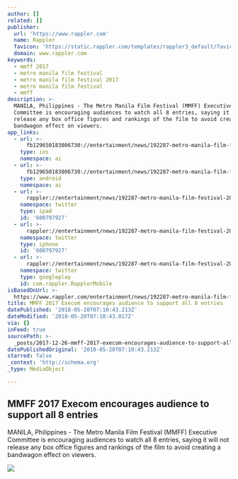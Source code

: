 ```yaml
---
author: []
related: []
publisher:
  url: 'https://www.rappler.com'
  name: Rappler
  favicon: 'https://static.rappler.com/templates/rappler3_default/favicon.ico'
  domain: www.rappler.com
keywords:
  - mmff 2017
  - metro manila film festival
  - metro manila film festival 2017
  - metro manila film festival
  - mmff
description: >-
  MANILA, Philippines - The Metro Manila Film Festival (MMFF) Executive
  Committee is encouraging audiences to watch all 8 entries, saying it will not
  release any box office figures and rankings of the film to avoid creating a
  bandwagon effect on viewers.
app_links:
  - url: >-
      fb129650183806730://entertainment/news/192287-metro-manila-film-festival-2017-execom-watch-films
    type: ios
    namespace: ai
  - url: >-
      fb129650183806730://entertainment/news/192287-metro-manila-film-festival-2017-execom-watch-films
    type: android
    namespace: ai
  - url: >-
      rappler://entertainment/news/192287-metro-manila-film-festival-2017-execom-watch-films
    namespace: twitter
    type: ipad
    id: '600797927'
  - url: >-
      rappler://entertainment/news/192287-metro-manila-film-festival-2017-execom-watch-films
    namespace: twitter
    type: iphone
    id: '600797927'
  - url: >-
      rappler://entertainment/news/192287-metro-manila-film-festival-2017-execom-watch-films
    namespace: twitter
    type: googleplay
    id: com.rappler.RapplerMobile
isBasedOnUrl: >-
  https://www.rappler.com/entertainment/news/192287-metro-manila-film-festival-2017-execom-watch-films
title: MMFF 2017 Execom encourages audience to support all 8 entries
datePublished: '2018-05-20T07:10:43.213Z'
dateModified: '2018-05-20T07:10:43.017Z'
via: {}
inFeed: true
sourcePath: >-
  _posts/2017-12-26-mmff-2017-execom-encourages-audience-to-support-all-8-entrie.md
datePublishedOriginal: '2018-05-20T07:10:43.213Z'
starred: false
_context: 'http://schema.org'
_type: MediaObject

---
```

<article style=""><h1>MMFF 2017 Execom encourages audience to support all 8 entries</h1><p>MANILA, Philippines - The Metro Manila Film Festival (MMFF) Executive Committee is encouraging audiences to watch all 8 entries, saying it will not release any box office figures and rankings of the film to avoid creating a bandwagon effect on viewers.</p><img src="https://assets.rappler.com/0FAC23E473414A4C94E9225171B2AE73/img/8E231145803F446DA52386C7FD4E991C/MMFF-Dec-23-2017-2.jpg" /></article>